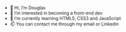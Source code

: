 - 👋 Hi, I’m Douglas
- 👀 I’m interested in becoming a front-end dev
- 🌱 I’m currently learning HTML5, CSS3 and JavaScript
- 📫 You can contact me through my email or Linkedin

<!---
douglasgjar/douglasgjar is a ✨ special ✨ repository because its `README.md` (this file) appears on your GitHub profile.
You can click the Preview link to take a look at your changes.
--->
